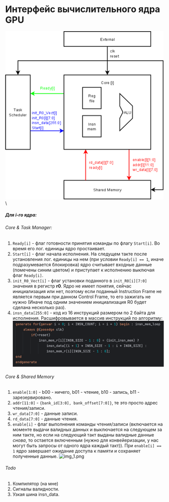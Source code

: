 # Интерфейс вычислительного ядра GPU
![diagramm1.png](diagramm1.png)\
##### Для i-го ядра:
###### Core & Task Manager:
1. `Ready[i]` - флаг готовности принятия команды по флагу `Start[i]`. Во время его лог. единицы ядро простаивает.
2. `Start[i]` - флаг начала исполнения. На следущем такте после установления лог. единицы на нем (при условии `Ready[i] == 1`, иначе подразумевается блокировка) ядро считывает входные данные (помечены синим цветом) и приступает к исполнению выключая флаг `Ready[i]`.
3. `init_R0_Vect[i]` - флаг установки поданного в `init_R0[i][7:0]` значения в регистр **r0**. Ядро не имеет понятия, сейчас инициализация или нет, поэтому если поданный Instruction Frame не является первым при данном Control Frame, то его зажигать не нужно (Иначе под одним значением инициализация R0 будет сделана несколько раз).  
4. `insn_data[255:0]` - код из 16 инструкций размером по 2 байта для исполнения. Расшифровывается в массив инструкций по алгоритму:
![img.png](img.png)
###### Core & Shared Memory
1. `enable[1:0]` - b00 - ничего, b01 - чтение, b10 - запись, b11 - зарезервировано.
2. `addr[11:0]` - `{bank_id[3:0], bank_offset[7:0]}`, те это просто адрес чтения/записи.
3. `wr_data[7:0]` - данные записи.
4. `rd_data[7:0]` - данные чтения.
5. `enable[i]` - флаг выполнения команды чтения/записи (включается на моменте выдачи валидных данных и выключается на следующем за ним такте, но если на следующий такт выданы валидные данные _снова_, то остается включенным (нужно для конвейеризации, у нас могут быть запросы от одного ядра каждый такт)). При `enable[i] == 1` ядро завершает ожидание доступа к памяти и сохраняет полученные данные.
![img_1.png](img_1.png)

###### Todo
1. Компилятор (на мне)
2. Сигналы валидности. 
3. Узкая шина insn_data.



